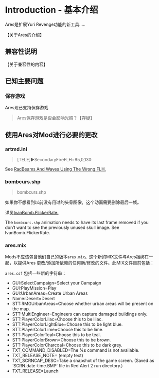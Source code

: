 Introduction - 基本介绍
============
Ares是扩展Yuri Revenge功能的新工具.....

【关于Ares的介绍】

兼容性说明
---------
【关于兼容性的内容】

已知主要问题
----------
### 保存游戏
Ares现已支持保存游戏
>Ares保存游戏是否会影响光照？【存疑】

<div id="使用Ares对Mod进行必要的更改"></div>

使用Ares对Mod进行必要的更改
--------------------------

<div id="artmd.ini"></div>

### artmd.ini

>[TELE]►SecondaryFireFLH=85,0,130

See [RadBeams And Waves Using The Wrong FLH.](http://www.baidu.com)

<div id="bombcurs.shp"></div>

### bombcurs.shp

>bombcurs.shp

如果你不想看到以前没有用过的头骨图像，这个动画需要删除最后一帧。

详见[IvanBomb.FlickerRate.](./Weapons#FlickerRate)

The `bombcurs.shp` animation needs to have its last frame removed if you don’t want to see the previously unused skull image. See IvanBomb.FlickerRate.

<div id="ares.mix"></div>

### ares.mix

Mods不应该包含他们自己的版本`ares.mix`。这个新的MIX文件与Ares捆绑在一起，以提供Ares 更改/添加所依赖的任何新/修改的文件。此MIX文件目前包括：

`ares.csf` 包括一些新的字符串：

- GUI:SelectCampaign=Select your Campaign
- GUI:PlayMission=Play
- GUI:UrbanAreas=Create Urban Areas
- Name:Desert=Desert
- STT:RMGUrbanAreas=Choose whether urban areas will be present on the map.
- STT:MultiEngineer=Engineers can capture damaged buildings only.
- STT:PlayerColorLilac=Choose this to be lilac.
- STT:PlayerColorLightBlue=Choose this to be light blue.
- STT:PlayerColorLime=Choose this to be lime.
- STT:PlayerColorTeal=Choose this to be teal.
- STT:PlayerColorBrown=Choose this to be brown.
- STT:PlayerColorCharcoal=Choose this to be dark grey.
- TXT_COMMAND_DISABLED=The %s command is not available.
- TXT_RELEASE_NOTE= (empty text)
- TXT_SCRNCAP_DESC=Take a snapshot of the game screen. (Saved as ‘SCRN.date-time.BMP’ file in Red Alert 2 run directory.)
- TXT_RELEASE=Launch
